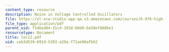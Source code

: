 ```yaml
---
content_type: resource
description: Noise in Voltage Controlled Oscillators
file: https://ol-ocw-studio-app-qa.s3.amazonaws.com/courses/6-976-high-speed-communication-circuits-and-systems-spring-2003/ceb3d539691d5393a29af71ae98afb62_lec12.pdf
file_type: application/pdf
parent_uid: f1d6ed64-31cd-293d-b0d0-6e58ef888be1
resourcetype: Document
title: lec12.pdf
uid: ceb3d539-691d-5393-a29a-f71ae98afb62
---
```

